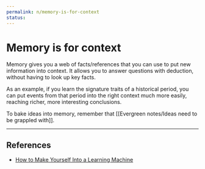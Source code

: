 ```yaml
---
permalink: n/memory-is-for-context
status: 
---
```

# Memory is for context

Memory gives you a web of facts/references that you can use to put new information into context. It allows you to answer questions with deduction, without having to look up key facts.

As an example, if you learn the signature traits of a historical period, you can put events from that period into the right context much more easily, reaching richer, more interesting conclusions.

To bake ideas into memory, remember that [[Evergreen notes/Ideas need to be grappled with]].

---

## References

- [How to Make Yourself Into a Learning Machine](https://every.to/superorganizers/how-to-build-a-learning-machine-299655)
